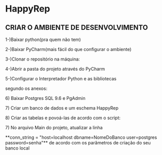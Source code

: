 
# HappyRep
## CRIAR O AMBIENTE DE DESENVOLVIMENTO

<p>1-)Baixar python(pra quem não tem)</p>
<p>2-)Baixar PyCharm(mais fácil do que configurar o ambiente)</p>
<p>3-)Clonar o repositório na máquina: <https://github.com/wesleygalvao/HappyRep></p>
<p>4-)Abrir a pasta do projeto através do PyCharm
<p>5-)Configurar o Interpretador Python e as bibliotecas </p>segundo os anexos:</p>
<p>6) Baixar Postgres SQL 9.6 e PgAdmin</p>
<p>7) Criar um banco de dados e um eschema HappyRep</p>
<p>8) Criar as tabelas e povoá-las de acordo com o script: <https://drive.google.com/open?id=1AnV5bA9K94b8iMjpvtAQO9_iEZyuma65></p>
<p>7) No arquivo Main do projeto, atualizar a linha</p>
 **conn_string = "host=localhost dbname=NomeDoBanco user=postgres password=senha"** 
de acordo com os parâmetros de criação do seu banco  local</p>



